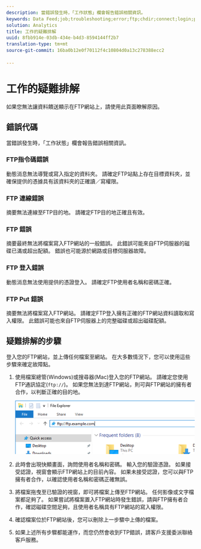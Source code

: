 ```yaml
---
description: 當錯誤發生時，「工作狀態」欄會報告錯誤相關資訊。
keywords: Data Feed;job;troubleshooting;error;ftp;chdir;connect;login;put
solution: Analytics
title: 工作的疑難排解
uuid: 8fbb914e-03db-434e-b4d3-8594144ff2b7
translation-type: tm+mt
source-git-commit: 16ba0b12e0f70112f4c10804d0a13c278388ecc2

---
```



# 工作的疑難排解

如果您無法讓資料饋送顯示在FTP網站上，請使用此頁面瞭解原因。

## 錯誤代碼

當錯誤發生時，「工作狀態」欄會報告錯誤相關資訊。

### FTP指令碼錯誤

動態消息無法導覽或寫入指定的資料夾。 請確定FTP站點上存在目標資料夾，並確保提供的憑據具有該資料夾的正確讀／寫權限。

### FTP 連線錯誤

摘要無法連線至FTP目的地。 請確定FTP目的地正確且有效。

### FTP 錯誤

摘要最終無法將檔案寫入FTP網站的一般錯誤。 此錯誤可能來自FTP伺服器的磁碟已滿或超出配額。 錯誤也可能源於網路或目標伺服器故障。

### FTP 登入錯誤

動態消息無法使用提供的憑證登入。 請確定FTP使用者名稱和密碼正確。

### FTP Put 錯誤

摘要無法將檔案寫入FTP網站。 請確定FTP登入擁有正確的FTP網站資料讀取和寫入權限。 此錯誤可能也來自FTP伺服器上的完整磁碟或超出磁碟配額。

## 疑難排解的步驟

登入您的FTP網站，並上傳任何檔案至網站。 在大多數情況下，您可以使用這些步驟來確定故障點。

1. 使用檔案總管(Windows)或搜尋器(Mac)登入您的FTP網站。 請確定您使用FTP通訊協定(`ftp://`)。 如果您無法到達FTP網站，則可與FTP網站的擁有者合作，以判斷正確的目的地。

   ![檔案總管](assets/file_explorer.png)

2. 此時會出現快顯畫面，詢問使用者名稱和密碼。 輸入您的驗證憑證。 如果接受認證，視窗會顯示FTP網站上的目前內容。 如果未接受認證，您可以與FTP擁有者合作，以確認使用者名稱和密碼正確無誤。
3. 將檔案拖曳至已驗證的視窗，即可將檔案上傳至FTP網站。 任何影像或文字檔案都足夠了。 如果嘗試將檔案置入FTP網站時發生錯誤，請與FTP擁有者合作，確認磁碟空間足夠，且使用者名稱具有FTP網站的寫入權限。
4. 確認檔案位於FTP網站後，您可以刪除上一步驟中上傳的檔案。
5. 如果上述所有步驟都能運作，而您仍然會收到FTP錯誤，請客戶支援委派聯絡客戶服務。
